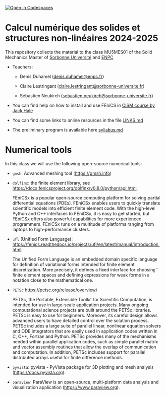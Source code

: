 [![Open in Codespaces](https://classroom.github.com/assets/launch-codespace-2972f46106e565e64193e422d61a12cf1da4916b45550586e14ef0a7c637dd04.svg)](https://classroom.github.com/open-in-codespaces?assignment_repo_id=16293335)
# Calcul numérique des solides et structures non-linéaires 2024-2025

This repository collects the material to the class MU5MES01 of the Solid Mechanics Master of [Sorbonne Université](https://sciences.sorbonne-universite.fr/formation-sciences/offre-de-formation/masters/master-de-mecanique/parcours-mecanique-des-solides-et) and [ENPC](https://ecoledesponts.fr/)

* Teachers:

    * Denis Duhamel (denis.duhamel@enpc.fr)

    * Claire Lestringant (claire.lestringant@sorbonne-universite.fr)

    * Sébastien Neukirch (sebastien.neukirch@sorbonne-universite.fr)

* You can find help on how to install and use FEniCS in [CISM course by Jack Hale](https://jhale.github.io/cism-2024-varfrac-code/README.html)

* You can find some links to online resources in the file [LINKS.md](LINKS.md)

* The preliminary program  is available here [syllabus.md](syllabus.md)

# Numerical tools

In this class we will use the following open-source numerical tools:

- `gmsh`: Advanced meshing tool (https://gmsh.info)

- `dolfinx`: the finite element library, see https://docs.fenicsproject.org/dolfinx/v0.8.0/python/api.html.

     FEniCSx is a popular open-source computing platform for solving partial differential equations (PDEs). FEniCSx enables users to quickly translate scientific models into efficient finite element code. With the high-level Python and C++ interfaces to FEniCSx, it is easy to get started, but FEniCSx offers also powerful capabilities for more experienced programmers. FEniCSx runs on a multitude of platforms ranging from laptops to high-performance clusters.

- `ufl` (Unified Form Language): https://fenics.readthedocs.io/projects/ufl/en/latest/manual/introduction.html

    The Unified Form Language is an embedded domain specific language
    for definition of variational forms intended for finite element
    discretization. More precisely, it defines a fixed interface for choosing¨
    finite element spaces and defining expressions for weak forms in a
    notation close to the mathematical one.

- `PETSc` https://petsc.org/release/overview/

    PETSc, the Portable, Extensible Toolkit for Scientific Computation, is intended for use in large-scale application projects. Many ongoing computational science projects are built around the PETSc libraries. PETSc is easy to use for beginners. Moreover, its careful design allows advanced users to have detailed control over the solution process. PETSc includes a large suite of parallel linear, nonlinear equation solvers and ODE integrators that are easily used in application codes written in C, C++, Fortran and Python. PETSc provides many of the mechanisms needed within parallel application codes, such as simple parallel matrix and vector assembly routines that allow the overlap of communication and computation. In addition, PETSc includes support for parallel distributed arrays useful for finite difference methods.


- `pyvista`:
    pyvista - PyVista package for 3D plotting and mesh analysis (https://docs.pyvista.org).

- `paraview`: ParaView is an open-source, multi-platform data analysis and visualization application (https://www.paraview.org).


